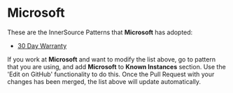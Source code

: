 # Microsoft

These are the InnerSource Patterns that **Microsoft** has adopted:

* [30 Day Warranty](../patterns/2-structured/30-day-warranty.md)

If you work at **Microsoft** and want to modify the list above, go to pattern that you are using, and add **Microsoft** to **Known Instances** section.
Use the 'Edit on GitHub' functionality to do this.
Once the Pull Request with your changes has been merged, the list above will update automatically.

